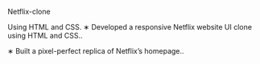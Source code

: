Netflix-clone

Using HTML and CSS. ∗ Developed a responsive Netflix website UI clone using HTML and CSS..

∗ Built a pixel-perfect replica of Netflix’s homepage..
